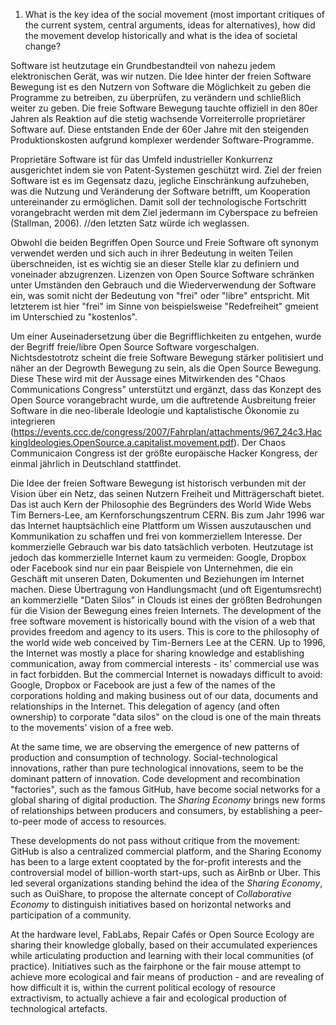 1. What is the key idea of the social movement (most important critiques of the current system, central arguments, ideas for alternatives), how did the movement develop historically and what is the idea of societal change?


Software ist heutzutage ein Grundbestandteil von nahezu jedem elektronischen Gerät, was wir nutzen. Die Idee hinter der freien Software Bewegung ist es den Nutzern von Software die Möglichkeit zu geben die Programme zu betreiben, zu überprüfen, zu verändern und schließlich weiter zu geben.
Die freie Software Bewegung tauchte offiziell in den 80er Jahren als Reaktion auf die stetig wachsende Vorreiterrolle proprietärer Software auf. Diese entstanden Ende der 60er Jahre mit den steigenden Produktionskosten aufgrund komplexer werdender Software-Programme.

Proprietäre Software ist für das Umfeld industrieller Konkurrenz ausgerichtet indem sie von Patent-Systemen geschützt wird. Ziel der freien Software ist es im Gegensatz dazu, jegliche Einschränkung aufzuheben, was die Nutzung und Veränderung der Software betrifft, um Kooperation untereinander zu ermöglichen. Damit soll der technologische Fortschritt vorangebracht werden mit dem Ziel jedermann im Cyberspace zu befreien (Stallman, 2006).
//den letzten Satz würde ich weglassen.

Obwohl die beiden Begriffen Open Source und Freie Software oft synonym verwendet werden und sich auch in ihrer Bedeutung in weiten Teilen überschneiden, ist es wichtig sie an dieser Stelle klar zu definiern und voneinader abzugrenzen. Lizenzen von Open Source Software schränken unter Umständen den Gebrauch und die Wiederverwendung der Software ein, was somit nicht der Bedeutung von "frei" oder "libre" entspricht. Mit letzterem ist hier "frei" im Sinne von beispielsweise "Redefreiheit" gmeient im Unterschied zu "kostenlos".

Um einer Auseinadersetzung über die Begrifflichkeiten zu entgehen, wurde der Begriff freie/libre Open Source Software vorgeschalgen. Nichtsdestotrotz scheint die freie Software Bewegung stärker politisiert und näher an der Degrowth Bewegung zu sein, als die Open Source Bewegung. Diese These wird mit der Aussage eines Mitwirkenden des "Chaos Communications Congress" unterstützt und ergänzt, dass das Konzept des Open Source vorangebracht wurde, um die auftretende Ausbreitung freier Software in die neo-liberale Ideologie und kaptalistische Ökonomie zu integrieren (https://events.ccc.de/congress/2007/Fahrplan/attachments/967_24c3.HackingIdeologies.OpenSource.a.capitalist.movement.pdf). Der Chaos Communicaion Congress ist der größte europäische Hacker Kongress, der einmal jährlich in Deutschland stattfindet.

Die Idee der freien Software Bewegung ist historisch verbunden mit der Vision über ein Netz, das seinen Nutzern Freiheit und Mitträgerschaft bietet. Das ist auch Kern der Philosophie des Begründers des World Wide Webs Tim Berners-Lee, am Kernforschungszentrum CERN. Bis zum Jahr 1996 war das Internet hauptsächlich eine Plattform um Wissen auszutauschen und Kommunikation zu schaffen und frei von kommerziellem Interesse. Der kommerzielle Gebrauch war bis dato tatsächlich verboten. Heutzutage ist jedoch das kommerzielle Internet kaum zu vermeiden: Google, Dropbox oder Facebook sind nur ein paar Beispiele von Unternehmen, die ein Geschäft mit unseren Daten, Dokumenten und Beziehungen im Internet machen. Diese Übertragung von Handlungsmacht (und oft Eigentumsrecht) an kommerzielle "Daten Silos" in Clouds ist eines der größten Bedrohungen für die Vision der Bewegung eines freien Internets.
The development of the free software movement is historically bound with the vision of a web that provides freedom and agency to its users. This is core to the philosophy of the world wide web conceived by Tim-Berners Lee at the CERN. Up to 1996, the Internet was mostly a place for sharing knowledge and establishing communication, away from commercial interests - its' commercial use was in fact forbidden. But the commercial Internet is nowadays difficult to avoid: Google, Dropbox or Facebook are just a few of the names of the corporations holding and making business out of our data, documents and relationships in the Internet. This delegation of agency (and often ownership) to corporate "data silos" on the cloud  is one of the main threats to the movements' vision of a free web.

At the same time, we are observing the emergence of new patterns of production and consumption of technology. Social-technological innovations, rather than pure technological innovations, seem to be the dominant pattern of innovation. Code development and recombination "factories", such as the famous GitHub, have become social networks for a global sharing of digital production. The *Sharing Economy* brings new forms of relationships between producers and consumers, by establishing a peer-to-peer mode of access to resources.

These developments do not pass without critique from the movement: GitHub is also a centralized commercial platform, and the Sharing Economy has been to a large extent cooptated by the for-profit interests and the controversial model of billion-worth start-ups, such as AirBnb or Uber. This led several organizations standing behind the idea of the *Sharing Economy*, such as OuiShare, to propose the alternate concept of *Collaborative Economy* to distinguish initiatives based on horizontal networks and participation of a community.

At the hardware level, FabLabs, Repair Cafés or Open Source Ecology are sharing their knowledge globally, based on their accumulated experiences while articulating production and learning with their local communities (of practice). Initiatives such as the fairphone or the fair mouse attempt to achieve more ecological and fair means of production - and are revealing of how difficult it is, within the current political ecology of resource extractivism, to actually achieve a fair and ecological production of technological artefacts. 

